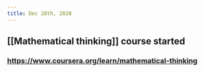 ```yaml
---
title: Dec 28th, 2020
---
```


## [[Mathematical thinking]] course started
### https://www.coursera.org/learn/mathematical-thinking
##
